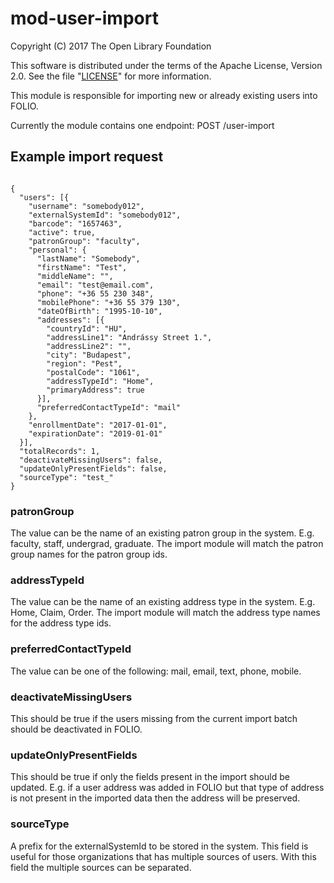 # mod-user-import

Copyright (C) 2017 The Open Library Foundation

This software is distributed under the terms of the Apache License,
Version 2.0. See the file "[LICENSE](LICENSE)" for more information.

This module is responsible for importing new or already existing users into FOLIO.

Currently the module contains one endpoint:
POST /user-import

## Example import request

<pre><code>
{
  "users": [{
    "username": "somebody012",
    "externalSystemId": "somebody012",
    "barcode": "1657463",
    "active": true,
    "patronGroup": "faculty",
    "personal": {
      "lastName": "Somebody",
      "firstName": "Test",
      "middleName": "",
      "email": "test@email.com",
      "phone": "+36 55 230 348",
      "mobilePhone": "+36 55 379 130",
      "dateOfBirth": "1995-10-10",
      "addresses": [{
        "countryId": "HU",
        "addressLine1": "Andrássy Street 1.",
        "addressLine2": "",
        "city": "Budapest",
        "region": "Pest",
        "postalCode": "1061",
        "addressTypeId": "Home",
        "primaryAddress": true
      }],
      "preferredContactTypeId": "mail"
    },
    "enrollmentDate": "2017-01-01",
    "expirationDate": "2019-01-01"
  }],
  "totalRecords": 1,
  "deactivateMissingUsers": false,
  "updateOnlyPresentFields": false,
  "sourceType": "test_"
}
</code></pre>

### patronGroup
The value can be the name of an existing patron group in the system. E.g. faculty, staff, undergrad, graduate. The import module will match the patron group names for the patron group ids.

### addressTypeId
The value can be the name of an existing address type in the system. E.g. Home, Claim, Order. The import module will match the address type names for the address type ids.

### preferredContactTypeId
The value can be one of the following: mail, email, text, phone, mobile.

### deactivateMissingUsers
This should be true if the users missing from the current import batch should be deactivated in FOLIO.

### updateOnlyPresentFields
This should be true if only the fields present in the import should be updated. E.g. if a user address was added in FOLIO but that type of address is not present in the imported data then the address will be preserved.

### sourceType
A prefix for the externalSystemId to be stored in the system. This field is useful for those organizations that has multiple sources of users. With this field the multiple sources can be separated.
